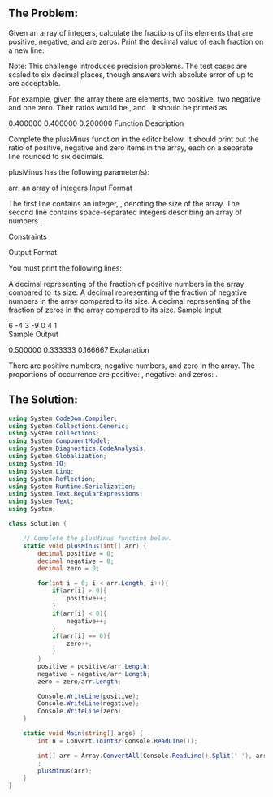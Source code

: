 ## The Problem:
Given an array of integers, calculate the fractions of its elements that are positive, negative, and are zeros. Print the decimal value of each fraction on a new line.

Note: This challenge introduces precision problems. The test cases are scaled to six decimal places, though answers with absolute error of up to  are acceptable.

For example, given the array  there are  elements, two positive, two negative and one zero. Their ratios would be ,  and . It should be printed as

0.400000
0.400000
0.200000
Function Description

Complete the plusMinus function in the editor below. It should print out the ratio of positive, negative and zero items in the array, each on a separate line rounded to six decimals.

plusMinus has the following parameter(s):

arr: an array of integers
Input Format

The first line contains an integer, , denoting the size of the array.
The second line contains  space-separated integers describing an array of numbers .

Constraints



Output Format

You must print the following  lines:

A decimal representing of the fraction of positive numbers in the array compared to its size.
A decimal representing of the fraction of negative numbers in the array compared to its size.
A decimal representing of the fraction of zeros in the array compared to its size.
Sample Input

6
-4 3 -9 0 4 1         
Sample Output

0.500000
0.333333
0.166667
Explanation

There are  positive numbers,  negative numbers, and  zero in the array.
The proportions of occurrence are positive: , negative:  and zeros: .

## The Solution:
```C#
using System.CodeDom.Compiler;
using System.Collections.Generic;
using System.Collections;
using System.ComponentModel;
using System.Diagnostics.CodeAnalysis;
using System.Globalization;
using System.IO;
using System.Linq;
using System.Reflection;
using System.Runtime.Serialization;
using System.Text.RegularExpressions;
using System.Text;
using System;

class Solution {

    // Complete the plusMinus function below.
    static void plusMinus(int[] arr) {
        decimal positive = 0;
        decimal negative = 0;
        decimal zero = 0;

        for(int i = 0; i < arr.Length; i++){
            if(arr[i] > 0){
                positive++;
            }
            if(arr[i] < 0){
                negative++;
            }
            if(arr[i] == 0){
                zero++;
            }
        }
        positive = positive/arr.Length;
        negative = negative/arr.Length;
        zero = zero/arr.Length;

        Console.WriteLine(positive);
        Console.WriteLine(negative);
        Console.WriteLine(zero);
    }

    static void Main(string[] args) {
        int n = Convert.ToInt32(Console.ReadLine());

        int[] arr = Array.ConvertAll(Console.ReadLine().Split(' '), arrTemp => Convert.ToInt32(arrTemp))
        ;
        plusMinus(arr);
    }
}
```

